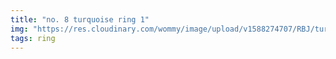 ```yaml
---
title: "no. 8 turquoise ring 1"
img: "https://res.cloudinary.com/wommy/image/upload/v1588274707/RBJ/turquoise/no8/1_rvcvuh.jpg"
tags: ring
---
```

